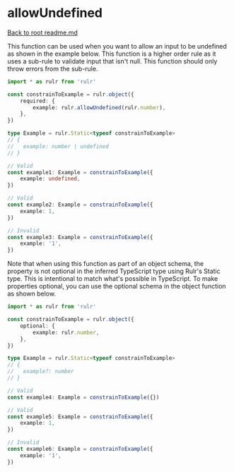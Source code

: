 # allowUndefined

[Back to root readme.md](../../../readme.md)

This function can be used when you want to allow an input to be undefined as shown in the example below. This function is a higher order rule as it uses a sub-rule to validate input that isn't null. This function should only throw errors from the sub-rule.

```ts
import * as rulr from 'rulr'

const constrainToExample = rulr.object({
	required: {
		example: rulr.allowUndefined(rulr.number),
	},
})

type Example = rulr.Static<typeof constrainToExample>
// {
//   example: number | undefined
// }

// Valid
const example1: Example = constrainToExample({
	example: undefined,
})

// Valid
const example2: Example = constrainToExample({
	example: 1,
})

// Invalid
const example3: Example = constrainToExample({
	example: '1',
})
```

Note that when using this function as part of an object schema, the property is not optional in the inferred TypeScript type using Rulr's Static type. This is intentional to match what's possible in TypeScript. To make properties optional, you can use the optional schema in the object function as shown below.

```ts
import * as rulr from 'rulr'

const constrainToExample = rulr.object({
	optional: {
		example: rulr.number,
	},
})

type Example = rulr.Static<typeof constrainToExample>
// {
//   example?: number
// }

// Valid
const example4: Example = constrainToExample({})

// Valid
const example5: Example = constrainToExample({
	example: 1,
})

// Invalid
const example6: Example = constrainToExample({
	example: '1',
})
```
